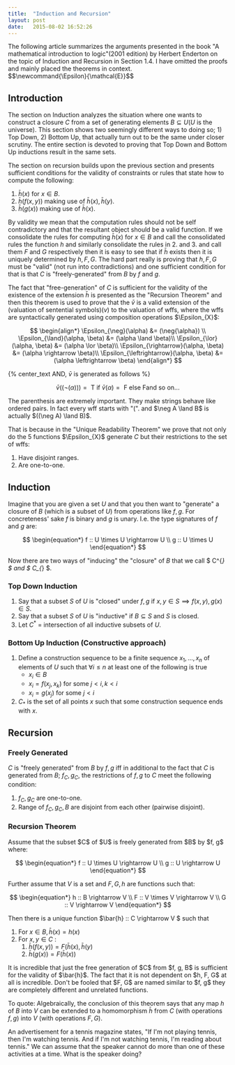```yaml
---
title:  "Induction and Recursion"
layout: post
date:   2015-08-02 16:52:26
---
```

<div markdown="1" class="note">
The following article summarizes the arguments presented in the book "A mathematical introduction to logic"(2001 edition) by Herbert Enderton on the topic of Induction and Recursion in Section 1.4. I have omitted the proofs and mainly placed the theorems in context.
</div>
$$\newcommand{\Epsilon}{\mathcal{E}}$$

## Introduction ##

The section on Induction analyzes the situation where one wants to construct a closure $C$ from a set of generating elements $B \subseteq U$($U$ is the universe). This section shows two seemingly different ways to doing so; 1) Top Down, 2) Bottom Up, that actually turn out to be the same under closer scrutiny. The entire section is devoted to proving that Top Down and Bottom Up inductions result in the same sets.

The section on recursion builds upon the previous section and presents sufficient conditions for the validity of constraints or rules that state how to compute the following:

1. $\bar{h}(x)$ for $x \in B$.
2. $\bar{h}(f(x, y))$ making use of $\bar{h}(x), \bar{h}(y)$.
3. $\bar{h}(g(x))$ making use of $\bar{h}(x)$.

By validity we mean that the computation rules should not be self contradictory and that the resultant object should be a valid function. If we consolidate the rules for computing $\bar{h}(x)$ for $x \in B$ and call the consolidated rules the function $h$ and similarly consolidate the rules in 2. and 3. and call them $F$ and $G$ respectively then it is easy to see that if $\bar{h}$ exists then it is uniquely determined by $h, F, G$. The hard part really is proving that $h, F, G$ must be "valid" (not run into contradictions) and one sufficient condition for that is that $C$ is "freely-generated" from $B$ by $f$ and $g$.

The fact that "free-generation" of $C$ is sufficient for the validity of the existence of the extension $\bar{h}$ is presented as the "Recursion Theorem" and then this theorem is used to prove that the $\bar{v}$ is a valid extension of the (valuation of sentential symbols)($v$) to the valuation of wffs, where the wffs are syntactically generated using composition operations $\Epsilon_{X}$:

$$
\begin{align*}
\Epsilon_{\neg}(\alpha) &= (\neg{\alpha}) \\
\Epsilon_{\land}(\alpha, \beta) &= (\alpha \land \beta)\\
\Epsilon_{\lor}(\alpha, \beta) &= (\alpha \lor \beta)\\
\Epsilon_{\rightarrow}(\alpha, \beta) &= (\alpha \rightarrow \beta)\\
\Epsilon_{\leftrightarrow}(\alpha, \beta) &= (\alpha \leftrightarrow \beta)
\end{align*}
$$

{% center_text AND, $\bar{v}$ is generated as follows %}

$$
\begin{equation*}
\bar{v}((\neg(\alpha))) = \text{ T if } \bar{v}(\alpha) = \text{ F else F} \text{and so on... }
\end{equation*}
$$

<div markdown="1" class="note">
The parenthesis are extremely important. They make strings behave like ordered pairs. In fact every wff starts with "(". and $\neg A \land B$ is actually $((\neg A) \land B)$.
</div>

That is because in the "Unique Readability Theorem" we prove that not only do the 5 functions $\Epsilon_{X}$ generate $C$ but their restrictions to the set of wffs:

1. Have disjoint ranges.
2. Are one-to-one.

## Induction ##

Imagine that you are given a set $U$ and that you then want to "generate" a closure of $B$ (which is a subset of $U$) from operations like $f, g$. For concreteness' sake $f$ is binary and $g$ is unary. I.e. the type signatures of $f$ and $g$ are:

$$
\begin{equation*}
 f :: U \times U \rightarrow U \\
 g :: U \times U
\end{equation*}
$$

Now there are two ways of "inducing" the "closure" of $B$ that we call $ C^{*} $ and $ C_{*} $.

### Top Down Induction ###

1. Say that a subset $S$ of $U$ is "closed" under $f, g$ if $x, y \in S \implies f(x, y), g(x) \in S$.
2. Say that a subset $S$ of $U$ is "inductive" if $B \subseteq S$ and $S$ is closed.
3. Let $C^{*}$ = intersection of all inductive subsets of $U$.

### Bottom Up Induction (Constructive approach) ###

1. Define a construction sequence to be a finite sequence $x_1, \ldots, x_n$ of elements of $U$ such that $\forall i \le n$ at least one of the following is true
    * $x_i \in B$
    * $x_i = f(x_j, x_k) \text{ for some } j < i, k < i$
    * $x_i = g(x_j) \text{ for some } j < i$
2. $C_{*}$ is the set of all points $x$ such that some construction sequence ends with $x$.

## Recursion ##


### Freely Generated ###

$C$ is "freely generated" from $B$ by $f, g$ iff in additional to the fact that $C$ is generated from $B$; $f_C, g_C$, the restrictions of $f, g$ to $C$ meet the following condition:

1. $f_C, g_C$ are one-to-one.
2. Range of $f_C, g_C, B$ are disjoint from each other (pairwise disjoint).

### Recursion Theorem ###

<div markdown="1" class="theorem">
Assume that the subset $C$ of $U$ is freely generated from $B$ by $f, g$ where:

$$
\begin{equation*}
f :: U \times U \rightarrow U \\
g :: U \rightarrow U
\end{equation*}
$$

Further assume that $V$ is a set and $F, G, h$ are functions such that:

$$
\begin{equation*}
h :: B \rightarrow V \\
F :: V \times V \rightarrow V \\
G :: V \rightarrow V
\end{equation*}
$$

Then there is a unique function $\bar{h} :: C \rightarrow V $ such that

1. For $x \in B, \bar{h}(x) = h(x)$
2. For $x, y \in C$ :
    1. $\bar{h}(f(x, y)) = F(\bar{h}(x), \bar{h}(y)$
    2. $\bar{h}(g(x)) = F(\bar{h}(x))$

<div markdown="1" class="note">
It is incredible that just the free generation of $C$ from $f, g, B$ is sufficient for the validity of $\bar{h}$. The fact that it is not dependent on $h, F, G$ at all is incredible. Don't be fooled that $F, G$ are named similar to $f, g$ they are completely different and unrelated functions.

To quote: Algebraically, the conclusion of this theorem says that any map $h$ of $B$ into $V$ can be extended to a homomorphism $\bar{h}$ from $C$ (with operations $f, g$) into $V$ (with operations $F, G$).
</div>
</div>



<div markdown="1" class="fun">
An advertisement for a tennis magazine states, "If I'm not playing tennis, then I'm watching tennis. And if I'm not watching tennis, I'm reading about tennis." We can assume that the speaker cannot do more than one of these activities at a time. What is the speaker doing?
</div>
